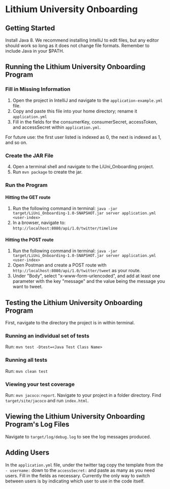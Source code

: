 # Lithium University Onboarding

## Getting Started ##
Install Java 8. We recommend installing IntelliJ to edit files, but any editor should work so long as it does not change file formats. Remember to include Java in your $PATH.

## Running the Lithium University Onboarding Program ##

### Fill in Missing Information ###
1. Open the project in IntelliJ and navigate to the ```application-example.yml``` file.
2. Copy and paste this file into your home directory; rename it ```application.yml```
3. Fill in the fields for the consumerKey, consumerSecret, accessToken, and accessSecret within ```application.yml```.

For future use: the first user listed is indexed as 0, the next is indexed as 1, and so on.

### Create the JAR File ###
4. Open a terminal shell and navigate to the LiUni_Onboarding project.
5. Run ```mvn package``` to create the jar.

### Run the Program ###
#### Hitting the GET route ####
1. Run the following command in terminal: ```java -jar target/LiUni_Onboarding-1.0-SNAPSHOT.jar server application.yml <user-index>```
2. In a browser, navigate to: ```http://localhost:8080/api/1.0/twitter/timeline```

#### Hitting the POST route ####
1. Run the following command in terminal: ```java -jar target/LiUni_Onboarding-1.0-SNAPSHOT.jar server application.yml <user-index>```
2. Open Postman and create a POST route with ```http://localhost:8080/api/1.0/twitter/tweet``` as your route.
3. Under "Body", select "x-www-form-urlencoded", and add at least one parameter with the key "message" and the value being the message you want to tweet.

## Testing the Lithium University Onboarding Program ##
First, navigate to the directory the project is in within terminal.
### Running an individual set of tests ###
Run: ```mvn test -Dtest=<Java Test Class Name>```
### Running all tests ###
Run: ```mvn clean test```
### Viewing your test coverage ###
Run: ```mvn jacoco:report```.
Navigate to your project in a folder directory. Find `target/site/jacoco` and run `index.html`.

## Viewing the Lithium University Onboarding Program's Log Files ##
Navigate to ```target/log/debug.log``` to see the log messages produced.

## Adding Users ##
In the ```application.yml``` file, under the twitter tag copy the template from the ```- username:``` down to the ```accessSecret:``` and paste as many as you need users. Fill in the fields as necessary.
Currently the only way to switch between users is by indicating which user to use in the code itself.